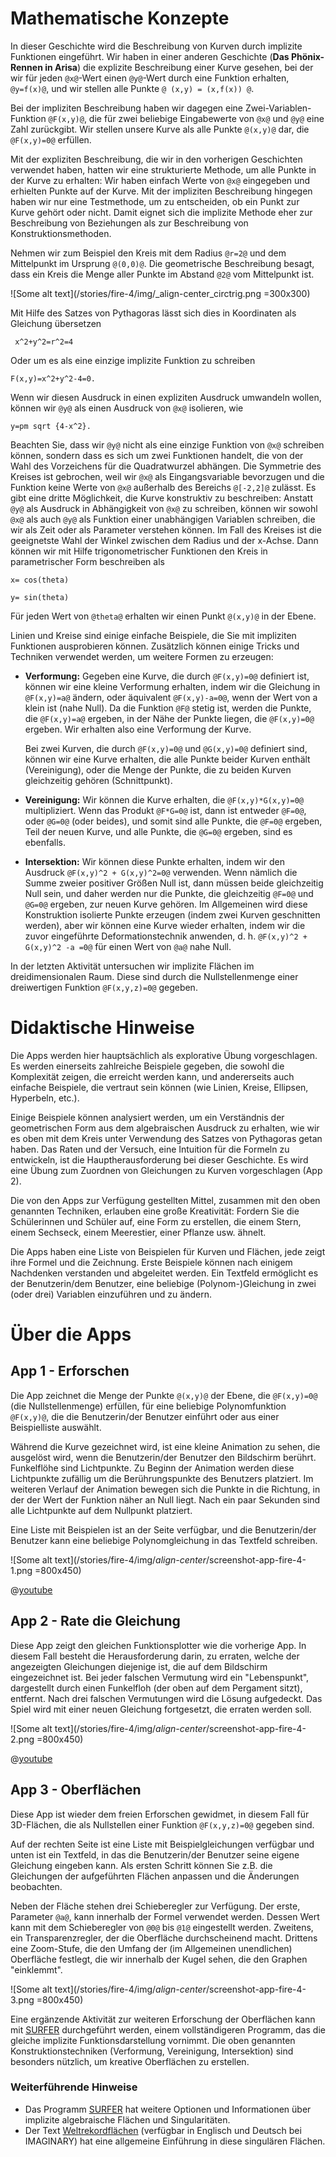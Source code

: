 # Mathematische Konzepte
In dieser Geschichte wird die Beschreibung von Kurven durch implizite Funktionen eingeführt. Wir haben in einer anderen Geschichte (**Das Phönix-Rennen in Arisa**) die explizite Beschreibung einer Kurve gesehen, bei der wir für jeden `@x@`-Wert einen `@y@`-Wert durch eine Funktion erhalten, `@y=f(x)@`, und wir stellen alle Punkte `@ (x,y) = (x,f(x)) @`.

Bei der impliziten Beschreibung haben wir dagegen eine Zwei-Variablen-Funktion `@F(x,y)@`, die für zwei beliebige Eingabewerte von `@x@` und `@y@` eine Zahl zurückgibt. Wir stellen unsere Kurve als alle Punkte `@(x,y)@` dar, die `@F(x,y)=0@` erfüllen.

Mit der expliziten Beschreibung, die wir in den vorherigen Geschichten verwendet haben, hatten wir eine strukturierte Methode, um alle Punkte in der Kurve zu erhalten: Wir haben einfach Werte von `@x@` eingegeben und erhielten Punkte auf der Kurve. Mit der impliziten Beschreibung hingegen haben wir nur eine Testmethode, um zu entscheiden, ob ein Punkt zur Kurve gehört oder nicht. Damit eignet sich die implizite Methode eher zur Beschreibung von Beziehungen als zur Beschreibung von Konstruktionsmethoden.

Nehmen wir zum Beispiel den Kreis mit dem Radius `@r=2@` und dem Mittelpunkt im Ursprung `@(0,0)@`. Die geometrische Beschreibung besagt, dass ein Kreis die Menge aller Punkte im Abstand `@2@` vom Mittelpunkt ist.

![Some alt text](/stories/fire-4/img/_align-center_circtrig.png =300x300)

Mit Hilfe des Satzes von Pythagoras lässt sich dies in Koordinaten als Gleichung übersetzen

```AsciiMath
 x^2+y^2=r^2=4
 ```

Oder um es als eine einzige implizite Funktion zu schreiben

```AsciiMath
F(x,y)=x^2+y^2-4=0.
```
Wenn wir diesen Ausdruck in einen expliziten Ausdruck umwandeln wollen, können wir `@y@` als einen Ausdruck von `@x@` isolieren, wie
```AsciiMath
y=pm sqrt {4-x^2}.
```
Beachten Sie, dass wir `@y@` nicht als eine einzige Funktion von `@x@` schreiben können, sondern dass es sich um zwei Funktionen handelt, die von der Wahl des Vorzeichens für die Quadratwurzel abhängen. Die Symmetrie des Kreises ist gebrochen, weil wir `@x@` als Eingangsvariable bevorzugen und die Funktion keine Werte von `@x@` außerhalb des Bereichs `@[-2,2]@` zulässt.
Es gibt eine dritte Möglichkeit, die Kurve konstruktiv zu beschreiben: Anstatt `@y@` als Ausdruck in Abhängigkeit von `@x@` zu schreiben, können wir sowohl `@x@` als auch `@y@` als Funktion einer unabhängigen Variablen schreiben, die wir als Zeit oder als Parameter verstehen können. Im Fall des Kreises ist die geeignetste Wahl der Winkel zwischen dem Radius und der x-Achse. Dann können wir mit Hilfe trigonometrischer Funktionen den Kreis in parametrischer Form beschreiben als
```AsciiMath
x= cos(theta)

y= sin(theta)
```

Für jeden Wert von `@theta@` erhalten wir einen Punkt `@(x,y)@` in der Ebene.

Linien und Kreise sind einige einfache Beispiele, die Sie mit impliziten Funktionen ausprobieren können. Zusätzlich können einige Tricks und Techniken verwendet werden, um weitere Formen zu erzeugen:

* **Verformung:** Gegeben eine Kurve, die durch `@F(x,y)=0@` definiert ist, können wir eine kleine Verformung erhalten, indem wir die Gleichung in `@F(x,y)=a@` ändern, oder äquivalent `@F(x,y)-a=0@`, wenn der Wert von a klein ist (nahe Null). Da die Funktion `@F@` stetig ist, werden die Punkte, die `@F(x,y)=a@` ergeben, in der Nähe der Punkte liegen, die `@F(x,y)=0@` ergeben. Wir erhalten also eine Verformung der Kurve.

	Bei zwei Kurven, die durch `@F(x,y)=0@` und `@G(x,y)=0@` definiert sind, können wir eine Kurve erhalten, die alle Punkte beider Kurven enthält (Vereinigung), oder die Menge der Punkte, die zu beiden Kurven gleichzeitig gehören (Schnittpunkt).
	
* **Vereinigung:** Wir können die Kurve erhalten, die `@F(x,y)*G(x,y)=0@` multipliziert. Wenn das Produkt `@F*G=0@` ist, dann ist entweder `@F=0@`, oder `@G=0@` (oder beides), und somit sind alle Punkte, die `@F=0@` ergeben, Teil der neuen Kurve, und alle Punkte, die `@G=0@` ergeben, sind es ebenfalls.

* **Intersektion:** Wir können diese Punkte erhalten, indem wir den Ausdruck `@F(x,y)^2 + G(x,y)^2=0@` verwenden. Wenn nämlich die Summe zweier positiver Größen Null ist, dann müssen beide gleichzeitig Null sein, und daher werden nur die Punkte, die gleichzeitig `@F=0@` und `@G=0@` ergeben, zur neuen Kurve gehören. Im Allgemeinen wird diese Konstruktion isolierte Punkte erzeugen (indem zwei Kurven geschnitten werden), aber wir können eine Kurve wieder erhalten, indem wir die zuvor eingeführte Deformationstechnik anwenden, d. h. `@F(x,y)^2 + G(x,y)^2 -a =0@` für einen Wert von `@a@` nahe Null.

In der letzten Aktivität untersuchen wir implizite Flächen im dreidimensionalen Raum. Diese sind durch die Nullstellenmenge einer dreiwertigen Funktion `@F(x,y,z)=0@` gegeben.


# Didaktische Hinweise
Die Apps werden hier hauptsächlich als explorative Übung vorgeschlagen. Es werden einerseits zahlreiche Beispiele gegeben, die sowohl die Komplexität zeigen, die erreicht werden kann, und andererseits auch einfache Beispiele, die vertraut sein können (wie Linien, Kreise, Ellipsen, Hyperbeln, etc.).

Einige Beispiele können analysiert werden, um ein Verständnis der geometrischen Form aus dem algebraischen Ausdruck zu erhalten, wie wir es oben mit dem Kreis unter Verwendung des Satzes von Pythagoras getan haben. Das Raten und der Versuch, eine Intuition für die Formeln zu entwickeln, ist die Hauptherausforderung bei dieser Geschichte. Es wird eine Übung zum Zuordnen von Gleichungen zu Kurven vorgeschlagen (App 2).

Die von den Apps zur Verfügung gestellten Mittel, zusammen mit den oben genannten Techniken, erlauben eine große Kreativität: Fordern Sie die Schülerinnen und Schüler auf, eine Form zu erstellen, die einem Stern, einem Sechseck, einem Meerestier, einer Pflanze usw. ähnelt.

Die Apps haben eine Liste von Beispielen für Kurven und Flächen, jede zeigt ihre Formel und die Zeichnung. Erste Beispiele können nach einigem Nachdenken verstanden und abgeleitet werden. Ein Textfeld ermöglicht es der Benutzerin/dem Benutzer, eine beliebige (Polynom-)Gleichung in zwei (oder drei) Variablen einzuführen und zu ändern.


# Über die Apps

## App 1 - Erforschen
Die App zeichnet die Menge der Punkte `@(x,y)@` der Ebene, die `@F(x,y)=0@` (die Nullstellenmenge) erfüllen, für eine beliebige Polynomfunktion `@F(x,y)@`, die die Benutzerin/der Benutzer einführt oder aus einer Beispielliste auswählt.

Während die Kurve gezeichnet wird, ist eine kleine Animation zu sehen, die ausgelöst wird, wenn die Benutzerin/der Benutzer den Bildschirm berührt. Funkelflöhe sind Lichtpunkte. Zu Beginn der Animation werden diese Lichtpunkte zufällig um die Berührungspunkte des Benutzers platziert. Im weiteren Verlauf der Animation bewegen sich die Punkte in die Richtung, in der der Wert der Funktion näher an Null liegt. Nach ein paar Sekunden sind alle Lichtpunkte auf dem Nullpunkt platziert.

Eine Liste mit Beispielen ist an der Seite verfügbar, und die Benutzerin/der Benutzer kann eine beliebige Polynomgleichung in das Textfeld schreiben.


![Some alt text](/stories/fire-4/img/_align-center_/screenshot-app-fire-4-1.png =800x450)

@[youtube](XoGBCCIlgnc?_align-center_)

## App 2 - Rate die Gleichung
Diese App zeigt den gleichen Funktionsplotter wie die vorherige App. In diesem Fall besteht die Herausforderung darin, zu erraten, welche der angezeigten Gleichungen diejenige ist, die auf dem Bildschirm eingezeichnet ist. Bei jeder falschen Vermutung wird ein "Lebenspunkt", dargestellt durch einen Funkelfloh (der oben auf dem Pergament sitzt), entfernt. Nach drei falschen Vermutungen wird die Lösung aufgedeckt. Das Spiel wird mit einer neuen Gleichung fortgesetzt, die erraten werden soll.

![Some alt text](/stories/fire-4/img/_align-center_/screenshot-app-fire-4-2.png =800x450)

@[youtube](RI82ffVucEA?_align-center_)

## App 3 - Oberflächen
Diese App ist wieder dem freien Erforschen gewidmet, in diesem Fall für 3D-Flächen, die als Nullstellen einer Funktion `@F(x,y,z)=0@` gegeben sind.

Auf der rechten Seite ist eine Liste mit Beispielgleichungen verfügbar und unten ist ein Textfeld, in das die Benutzerin/der Benutzer seine eigene Gleichung eingeben kann. Als ersten Schritt können Sie z.B. die Gleichungen der aufgeführten Flächen anpassen und die Änderungen beobachten.

Neben der Fläche stehen drei Schieberegler zur Verfügung. Der erste, Parameter `@a@`, kann innerhalb der Formel verwendet werden. Dessen Wert kann mit dem Schieberegler von `@0@` bis `@1@` eingestellt werden. Zweitens, ein Transparenzregler, der die Oberfläche durchscheinend macht. Drittens eine Zoom-Stufe, die den Umfang der (im Allgemeinen unendlichen) Oberfläche festlegt, die wir innerhalb der Kugel sehen, die den Graphen "einklemmt".

![Some alt text](/stories/fire-4/img/_align-center_/screenshot-app-fire-4-3.png =800x450)

Eine ergänzende Aktivität zur weiteren Erforschung der Oberflächen kann mit [SURFER](https://imaginary.org/program/surfer) durchgeführt werden, einem vollständigeren Programm, das die gleiche implizite Funktionsdarstellung vornimmt. Die oben genannten Konstruktionstechniken (Verformung, Vereinigung, Intersektion) sind besonders nützlich, um kreative Oberflächen zu erstellen.


### Weiterführende Hinweise
* Das Programm [SURFER](https://imaginary.org/program/surfer) hat weitere Optionen und Informationen über implizite algebraische Flächen und Singularitäten.
* Der Text [Weltrekordflächen](https://imaginary.org/background-material/world-record-surfaces) (verfügbar in Englisch und Deutsch bei IMAGINARY) hat eine allgemeine Einführung in diese singulären Flächen.
